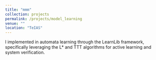 ```yaml
---
title: "mmm"
collection: projects
permalink: /projects/model_learning
venue: ""
location: "TeIAS"
---
```


I implemented in automata learning through the LearnLib framework, specifically leveraging the L* and TTT algorithms for active learning and system verification.
